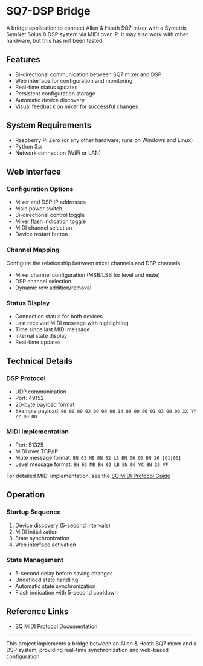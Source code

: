 # SQ7-DSP Bridge

A bridge application to connect Allen & Heath SQ7 mixer with a Symetrix SymNet Solus 8 DSP system via MIDI over IP. It may also work with other hardware, but this has not been tested.

## Features

- Bi-directional communication between SQ7 mixer and DSP
- Web interface for configuration and monitoring
- Real-time status updates
- Persistent configuration storage
- Automatic device discovery
- Visual feedback on mixer for successful changes

## System Requirements

- Raspberry Pi Zero (or any other hardware; runs on Windows and Linux)
- Python 3.x
- Network connection (WiFi or LAN)

## Web Interface

### Configuration Options
- Mixer and DSP IP addresses
- Main power switch
- Bi-directional control toggle
- Mixer flash indication toggle
- MIDI channel selection
- Device restart button

### Channel Mapping
Configure the relationship between mixer channels and DSP channels:
- Mixer channel configuration (MSB/LSB for level and mute)
- DSP channel selection
- Dynamic row addition/removal

### Status Display
- Connection status for both devices
- Last received MIDI message with highlighting
- Time since last MIDI message
- Internal state display
- Real-time updates

## Technical Details

### DSP Protocol
- UDP communication
- Port: 49152
- 20-byte payload format
- Example payload: `00 00 00 02 00 00 00 14 00 00 00 01 03 00 00 XX YY ZZ 00 00`

### MIDI Implementation
- Port: 51325
- MIDI over TCP/IP
- Mute message format: `BN 63 MB BN 62 LB BN 06 00 BN 26 [01|00]`
- Level message format: `BN 63 MB BN 62 LB BN 06 VC BN 26 VF`

For detailed MIDI implementation, see the [SQ MIDI Protocol Guide](https://www.allen-heath.com/content/uploads/2023/11/SQ-MIDI-Protocol-Issue5.pdf)

## Operation

### Startup Sequence
1. Device discovery (5-second intervals)
2. MIDI initialization
3. State synchronization
4. Web interface activation

### State Management
- 5-second delay before saving changes
- Undefined state handling
- Automatic state synchronization
- Flash indication with 5-second cooldown

## Reference Links

- [SQ MIDI Protocol Documentation](https://www.allen-heath.com/content/uploads/2023/11/SQ-MIDI-Protocol-Issue5.pdf)

---

This project implements a bridge between an Allen & Heath SQ7 mixer and a DSP system, providing real-time synchronization and web-based configuration.

